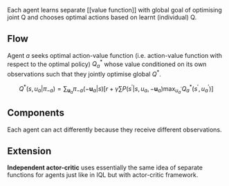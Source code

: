 Each agent learns separate [[value function]] with global goal of optimising joint Q and chooses optimal actions based on learnt (individual) Q.

## Flow
Agent $a$ seeks optimal action-value function (i.e. action-value function with respect to the optimal policy) $Q_a^*$ whose value conditioned on its own observations such that they jointly optimise global $Q^*$.

$$Q^*(s, u_a | \pi_{-a}) = \sum_{\mathbf{u}_a} \pi_{-a}(-\mathbf{u}_a |s) \left[ r + \gamma \sum P(s^\prime | s, u_a, -\mathbf{u}_a) \max_{u^\prime_a} Q^*_a(s^\prime, u^\prime_a) \right]$$

## Components
Each agent can act differently because they receive different observations.

## Extension
**Independent actor-critic** uses essentially the same idea of separate functions for agents just like in IQL but with actor-critic framework. 